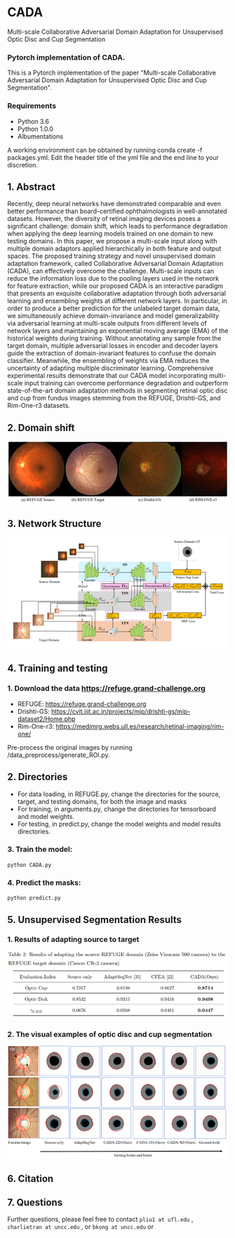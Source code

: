 # CADA
Multi-scale Collaborative Adversarial Domain Adaptation for Unsupervised Optic Disc and Cup Segmentation

### Pytorch implementation of CADA.

This is a Pytorch implementation of the paper "Multi-scale Collaborative Adversarial Domain Adaptation for Unsupervised Optic Disc and Cup Segmentation". 

### Requirements

* Python 3.6
* Python 1.0.0
* Albumentations

A working environment can be obtained by running conda create -f packages.yml. Edit the header title of the yml file and the end line to your discretion.

## 1. Abstract

Recently, deep neural networks have demonstrated comparable and even better performance than 
board-certified ophthalmologists in well-annotated datasets. However, the diversity of retinal 
imaging devices poses a significant challenge: domain shift, which leads to performance 
degradation when applying the deep learning models trained on one domain to new testing 
domains. In this paper, we propose a multi-scale input along with multiple domain adaptors applied 
hierarchically in both feature and output spaces. The proposed training strategy and novel 
unsupervised domain adaptation framework, called Collaborative Adversarial Domain Adaptation 
(CADA), can effectively overcome the challenge. Multi-scale inputs can reduce the information 
loss due to the pooling layers used in the network for feature extraction, while our proposed CADA 
is an interactive paradigm that presents an exquisite collaborative adaptation through both 
adversarial learning and ensembling weights at different network layers. In particular, in order to 
produce a better prediction for the unlabeled target domain data, we simultaneously achieve 
domain-invariance and model generalizability via adversarial learning at multi-scale outputs from 
different levels of network layers and maintaining an exponential moving average (EMA) of the 
historical weights during training. Without annotating any sample from the target domain, multiple 
adversarial losses in encoder and decoder layers guide the extraction of domain-invariant features 
to confuse the domain classifier. Meanwhile, the ensembling of weights via EMA reduces the 
uncertainty of adapting multiple discriminator learning. Comprehensive experimental results 
demonstrate that our CADA model incorporating multi-scale input training can overcome 
performance degradation and outperform state-of-the-art domain adaptation methods in 
segmenting retinal optic disc and cup from fundus images stemming from the REFUGE, Drishti-GS, and Rim-One-r3 datasets.

## 2. Domain shift 

![Image of Domain shift](figures/datapics.PNG)

## 3. Network Structure
![Image of Network](figures/framework1.PNG)

 
## 4. Training and testing
### 1.  Download the data https://refuge.grand-challenge.org 
* REFUGE: https://refuge.grand-challenge.org
* Drishti-GS: https://cvit.iiit.ac.in/projects/mip/drishti-gs/mip-dataset2/Home.php
* Rim-One-r3: https://medimrg.webs.ull.es/research/retinal-imaging/rim-one/

Pre-process the original images by running /data_preprocess/generate_ROI.py. 

## 2. Directories
* For data loading, in REFUGE.py, change the directories for the source, target, and testing domains, for both the image and masks
* For training, in arguments.py, change the directories for tensorboard and model weights. 
* For testing, in predict.py, change the model weights and model results directories.

### 3. Train the model:
 
   ```shell
   python CADA.py
   ```
### 4. Predict the masks:

   ```shell
   python predict.py
   ```
## 5. Unsupervised Segmentation Results

### 1. Results of adapting source to target
![Image of result-table](figures/refugeresults.PNG)
 
 
### 2. The visual examples of optic disc and cup segmentation
![Image of result-fig](figures/ablation.PNG)

## 6. Citation

## 7. Questions

Further questions, please feel free to contact `pliu1 at ufl.edu` , `charlietran at uncc.edu` , or `bkong at uncc.edu` or 
